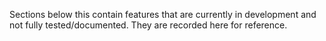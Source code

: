 Sections below this contain features that are currently in development and not fully tested/documented. They are recorded here for reference.